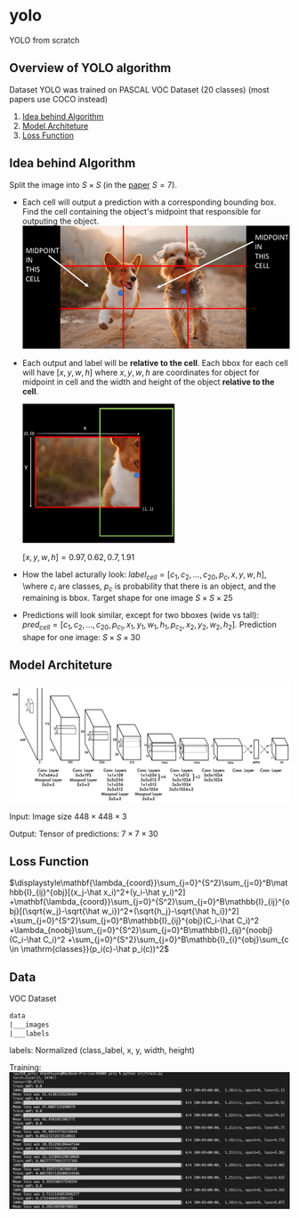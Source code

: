 # yolo
YOLO from scratch
## Overview of YOLO algorithm

Dataset YOLO was trained on PASCAL VOC Dataset (20 classes) (most papers use COCO instead)

1. [Idea behind Algorithm](#idea-behind-algorithm)
2. [Model Architeture](#model-architeture)
3. [Loss Function](#loss-function)

## Idea behind Algorithm

Split the image into $S \times S$ (in the [paper](https://arxiv.org/pdf/1506.02640.pdf) $S = 7$).

- Each cell will output a prediction with a corresponding bounding box. Find the cell containing the object's midpoint that responsible for outputing the object.
![Split the img](docs/images/cell_w_obj's_midpoint.png)

- Each output and label will be **relative to the cell**. Each bbox for each cell will have $[x, y, w, h]$ where $x, y, w, h$ are coordinates for object for midpoint in cell and the width and height of the object **relative to the cell**.

    <img src = "docs/images/label.png" height="250" /> 
    
    $[x,y,w,h] = 0.97, 0.62,0.7, 1.91$

- How the label acturally look: $label_{cell} = [c_1, c_2,\dots, c_{20}, p_c, x, y, w, h]$, \where $c_i$ are classes, $p_c$ is probability that there is an object, and the remaining is bbox. Target shape for one image $S \times S \times 25$

- Predictions will look similar, except for two bboxes (wide vs tall):
$pred_{cell} = [c_1, c_2,\dots, c_{20}, p_{c_1}, x_1, y_1, w_1, h_1, p_{c_2}, x_2, y_2, w_2, h_2]$. Prediction shape for one image: $S \times S \times 30$

## Model Architeture

![Model Architecture](docs/images/model_architecture.png)

Input: Image size $448 \times 448 \times 3$

Output: Tensor of predictions: $7 \times 7 \times 30$

## Loss Function

$\displaystyle\mathbf{\lambda_{coord}}\sum_{j=0}^{S^2}\sum_{j=0}^B\mathbb{I}_{ij}^{obj}[(x_j-\hat x_i)^2+(y_i-\hat y_i)^2]
+\mathbf{\lambda_{coord}}\sum_{j=0}^{S^2}\sum_{j=0}^B\mathbb{I}_{ij}^{obj}[(\sqrt{w_j}-\sqrt{\hat w_i})^2+(\sqrt{h_j}-\sqrt{\hat h_i})^2]
+\sum_{j=0}^{S^2}\sum_{j=0}^B\mathbb{I}_{ij}^{obj}(C_i-\hat C_i)^2 
+\lambda_{noobj}\sum_{j=0}^{S^2}\sum_{j=0}^B\mathbb{I}_{ij}^{noobj}(C_i-\hat C_i)^2  
+\sum_{j=0}^{S^2}\sum_{j=0}^B\mathbb{I}_{i}^{obj}\sum_{c \in \mathrm{classes}}(p_i(c)-\hat p_i(c))^2$

## Data
VOC Dataset
```
data
|___images
|___labels

```
labels: Normalized (class_label, x, y, width, height)

Training:
![](docs/images/example.png)